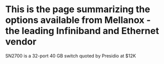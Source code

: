 # This is the page summarizing the options available from Mellanox - the leading Infiniband and Ethernet vendor

SN2700 is a 32-port 40 GB switch quoted by Presidio at $12K
